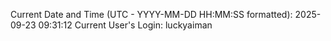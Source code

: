 Current Date and Time (UTC - YYYY-MM-DD HH:MM:SS formatted): 2025-09-23 09:31:12
Current User's Login: luckyaiman
